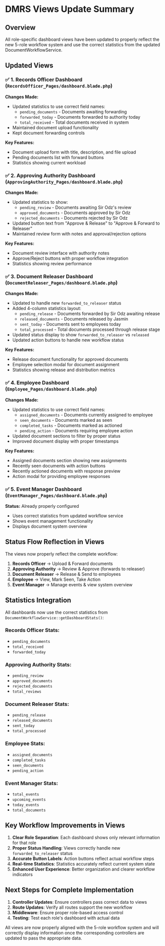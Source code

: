 # DMRS Views Update Summary

## Overview
All role-specific dashboard views have been updated to properly reflect the new 5-role workflow system and use the correct statistics from the updated DocumentWorkflowService.

## Updated Views

### ✅ 1. Records Officer Dashboard (`RecordsOfficer_Pages/dashboard.blade.php`)

**Changes Made:**
- Updated statistics to use correct field names:
  - `pending_documents` - Documents awaiting forwarding
  - `forwarded_today` - Documents forwarded to authority today  
  - `total_received` - Total documents received in system
- Maintained document upload functionality
- Kept document forwarding controls

**Key Features:**
- Document upload form with title, description, and file upload
- Pending documents list with forward buttons
- Statistics showing current workload

### ✅ 2. Approving Authority Dashboard (`ApprovingAuthority_Pages/dashboard.blade.php`)

**Changes Made:**
- Updated statistics to show:
  - `pending_review` - Documents awaiting Sir Odz's review
  - `approved_documents` - Documents approved by Sir Odz
  - `rejected_documents` - Documents rejected by Sir Odz
- Updated button text from "Approve & Release" to "Approve & Forward to Releaser"
- Maintained review form with notes and approval/rejection options

**Key Features:**
- Document review interface with authority notes
- Approve/Reject buttons with proper workflow integration
- Statistics showing review performance

### ✅ 3. Document Releaser Dashboard (`DocumentReleaser_Pages/dashboard.blade.php`)

**Changes Made:**
- Updated to handle new `forwarded_to_releaser` status
- Added 4-column statistics layout:
  - `pending_release` - Documents forwarded by Sir Odz awaiting release
  - `released_documents` - Documents released by Jasmin
  - `sent_today` - Documents sent to employees today
  - `total_processed` - Total documents processed through release stage
- Updated status display to show `forwarded_to_releaser` vs `released`
- Updated action buttons to handle new workflow status

**Key Features:**
- Release document functionality for approved documents
- Employee selection modal for document assignment
- Statistics showing release and distribution metrics

### ✅ 4. Employee Dashboard (`Employee_Pages/dashboard.blade.php`)

**Changes Made:**
- Updated statistics to use correct field names:
  - `assigned_documents` - Documents currently assigned to employee
  - `seen_documents` - Documents marked as seen
  - `completed_tasks` - Documents marked as actioned
  - `pending_action` - Documents requiring employee action
- Updated document sections to filter by proper status
- Improved document display with proper timestamps

**Key Features:**
- Assigned documents section showing new assignments
- Recently seen documents with action buttons
- Recently actioned documents with response preview
- Action modal for providing employee responses

### ✅ 5. Event Manager Dashboard (`EventManager_Pages/dashboard.blade.php`)

**Status:** Already properly configured
- Uses correct statistics from updated workflow service
- Shows event management functionality
- Displays document system overview

## Status Flow Reflection in Views

The views now properly reflect the complete workflow:

1. **Records Officer** → Upload & Forward documents
2. **Approving Authority** → Review & Approve (forwards to releaser)
3. **Document Releaser** → Release & Send to employees
4. **Employee** → View, Mark Seen, Take Action
5. **Event Manager** → Manage events & view system overview

## Statistics Integration

All dashboards now use the correct statistics from `DocumentWorkflowService::getDashboardStats()`:

### Records Officer Stats:
- `pending_documents`
- `total_received` 
- `forwarded_today`

### Approving Authority Stats:
- `pending_review`
- `approved_documents`
- `rejected_documents`
- `total_reviews`

### Document Releaser Stats:
- `pending_release`
- `released_documents`
- `sent_today`
- `total_processed`

### Employee Stats:
- `assigned_documents`
- `completed_tasks`
- `seen_documents`
- `pending_action`

### Event Manager Stats:
- `total_events`
- `upcoming_events`
- `today_events`
- `total_documents`

## Key Workflow Improvements in Views

1. **Clear Role Separation**: Each dashboard shows only relevant information for that role
2. **Proper Status Handling**: Views correctly handle new `forwarded_to_releaser` status
3. **Accurate Button Labels**: Action buttons reflect actual workflow steps
4. **Real-time Statistics**: Statistics accurately reflect current system state
5. **Enhanced User Experience**: Better organization and clearer workflow indicators

## Next Steps for Complete Implementation

1. **Controller Updates**: Ensure controllers pass correct data to views
2. **Route Updates**: Verify all routes support the new workflow
3. **Middleware**: Ensure proper role-based access control
4. **Testing**: Test each role's dashboard with actual data

All views are now properly aligned with the 5-role workflow system and will correctly display information once the corresponding controllers are updated to pass the appropriate data.
